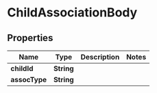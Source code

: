 

# ChildAssociationBody

## Properties

Name | Type | Description | Notes
------------ | ------------- | ------------- | -------------
**childId** | **String** |  | 
**assocType** | **String** |  | 



